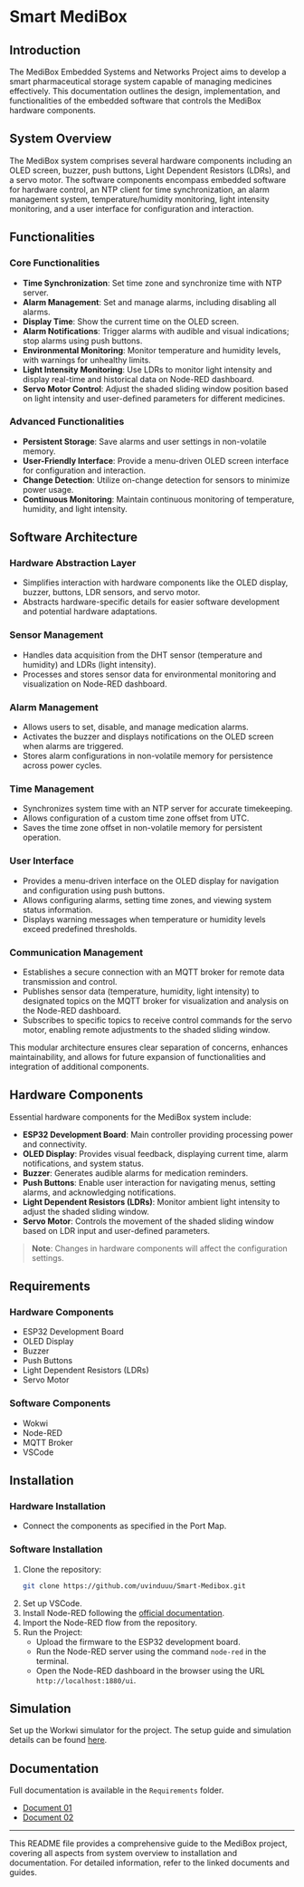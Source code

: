 # Smart MediBox

## Introduction
The MediBox Embedded Systems and Networks Project aims to develop a smart pharmaceutical storage system capable of managing medicines effectively. This documentation outlines the design, implementation, and functionalities of the embedded software that controls the MediBox hardware components.

## System Overview
The MediBox system comprises several hardware components including an OLED screen, buzzer, push buttons, Light Dependent Resistors (LDRs), and a servo motor. The software components encompass embedded software for hardware control, an NTP client for time synchronization, an alarm management system, temperature/humidity monitoring, light intensity monitoring, and a user interface for configuration and interaction.

## Functionalities

### Core Functionalities
- **Time Synchronization**: Set time zone and synchronize time with NTP server.
- **Alarm Management**: Set and manage alarms, including disabling all alarms.
- **Display Time**: Show the current time on the OLED screen.
- **Alarm Notifications**: Trigger alarms with audible and visual indications; stop alarms using push buttons.
- **Environmental Monitoring**: Monitor temperature and humidity levels, with warnings for unhealthy limits.
- **Light Intensity Monitoring**: Use LDRs to monitor light intensity and display real-time and historical data on Node-RED dashboard.
- **Servo Motor Control**: Adjust the shaded sliding window position based on light intensity and user-defined parameters for different medicines.

### Advanced Functionalities
- **Persistent Storage**: Save alarms and user settings in non-volatile memory.
- **User-Friendly Interface**: Provide a menu-driven OLED screen interface for configuration and interaction.
- **Change Detection**: Utilize on-change detection for sensors to minimize power usage.
- **Continuous Monitoring**: Maintain continuous monitoring of temperature, humidity, and light intensity.

## Software Architecture

### Hardware Abstraction Layer
- Simplifies interaction with hardware components like the OLED display, buzzer, buttons, LDR sensors, and servo motor.
- Abstracts hardware-specific details for easier software development and potential hardware adaptations.

### Sensor Management
- Handles data acquisition from the DHT sensor (temperature and humidity) and LDRs (light intensity).
- Processes and stores sensor data for environmental monitoring and visualization on Node-RED dashboard.

### Alarm Management
- Allows users to set, disable, and manage medication alarms.
- Activates the buzzer and displays notifications on the OLED screen when alarms are triggered.
- Stores alarm configurations in non-volatile memory for persistence across power cycles.

### Time Management
- Synchronizes system time with an NTP server for accurate timekeeping.
- Allows configuration of a custom time zone offset from UTC.
- Saves the time zone offset in non-volatile memory for persistent operation.

### User Interface
- Provides a menu-driven interface on the OLED display for navigation and configuration using push buttons.
- Allows configuring alarms, setting time zones, and viewing system status information.
- Displays warning messages when temperature or humidity levels exceed predefined thresholds.

### Communication Management
- Establishes a secure connection with an MQTT broker for remote data transmission and control.
- Publishes sensor data (temperature, humidity, light intensity) to designated topics on the MQTT broker for visualization and analysis on the Node-RED dashboard.
- Subscribes to specific topics to receive control commands for the servo motor, enabling remote adjustments to the shaded sliding window.

This modular architecture ensures clear separation of concerns, enhances maintainability, and allows for future expansion of functionalities and integration of additional components.

## Hardware Components
Essential hardware components for the MediBox system include:

- **ESP32 Development Board**: Main controller providing processing power and connectivity.
- **OLED Display**: Provides visual feedback, displaying current time, alarm notifications, and system status.
- **Buzzer**: Generates audible alarms for medication reminders.
- **Push Buttons**: Enable user interaction for navigating menus, setting alarms, and acknowledging notifications.
- **Light Dependent Resistors (LDRs)**: Monitor ambient light intensity to adjust the shaded sliding window.
- **Servo Motor**: Controls the movement of the shaded sliding window based on LDR input and user-defined parameters.

> **Note**: Changes in hardware components will affect the configuration settings.

## Requirements

### Hardware Components
- ESP32 Development Board
- OLED Display
- Buzzer
- Push Buttons
- Light Dependent Resistors (LDRs)
- Servo Motor

### Software Components
- Wokwi
- Node-RED
- MQTT Broker
- VSCode

## Installation

### Hardware Installation
- Connect the components as specified in the Port Map.

### Software Installation
1. Clone the repository:
    ```sh
    git clone https://github.com/uvinduuu/Smart-Medibox.git
    ```
2. Set up VSCode.
3. Install Node-RED following the [official documentation](https://nodered.org/docs/getting-started/).
4. Import the Node-RED flow from the repository.
5. Run the Project:
    - Upload the firmware to the ESP32 development board.
    - Run the Node-RED server using the command `node-red` in the terminal.
    - Open the Node-RED dashboard in the browser using the URL `http://localhost:1880/ui`.

## Simulation
Set up the Workwi simulator for the project. The setup guide and simulation details can be found [here](link-to-simulation-guide).

## Documentation
Full documentation is available in the `Requirements` folder.

- [Document 01](path/to/document01.pdf)
- [Document 02](path/to/document02.pdf)

---

This README file provides a comprehensive guide to the MediBox project, covering all aspects from system overview to installation and documentation. For detailed information, refer to the linked documents and guides.
